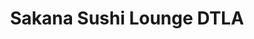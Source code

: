 ---
layout: place
title: "Sakana Sushi Lounge DTLA"
permalink: /california/los-angeles/sakana-sushi-lounge-dtla.html
stateAbbr: CA
stateName: California
cityName: Los Angeles
place_id: ChIJt2HpD8rHwoARfrY2malhAEY
photos:
  - name: >-
      places/ChIJt2HpD8rHwoARfrY2malhAEY/photos/AeeoHcI1a2kIEFPiI_vZNlSntTO4uARfpa02p7RAMs-nwmReSoMJbSUWd1pA6p82UmjuMwb2DyC0dnMqUcbFjYsLNTfw6MhQceLuoTRbIOVPTqNTPr-E4tVSzLRcuvGEr38MQm-YIAoIl8yQHpfLT9qIhVi-6UwDMbo-GzyvV4a4YQz7GQUEzBJ9IB6ctrvvHSIAL13CCgignkNtQr1FGXb0lQuV-t_WJdzR4aGgKeqi44RYNq6oViZP9BbJTHSzxwikVUruPy6GqTNouxZG4_bLHzGTRZwQN_kwC6CPoht9lUdxyA
    widthPx: 1613
    heightPx: 1075
    authorAttributions:
      - displayName: Sakana Sushi Lounge DTLA
        uri: https://maps.google.com/maps/contrib/108658197163158789113
        photoUri: >-
          https://lh3.googleusercontent.com/a-/ALV-UjXw0nFN8S2vNhJKFdmMQzjWLaO0y8d2XZ0027Rv6mYbBcufZapB=s100-p-k-no-mo
    flagContentUri: >-
      https://www.google.com/local/imagery/report/?cb_client=maps_api_places.places_api&image_key=!1e10!2sAF1QipPKPYVsc8JsdFDik5v5TgcvUy4tlu-DLcHguhsG&hl=en-US
    googleMapsUri: >-
      https://www.google.com/maps/place//data=!3m4!1e2!3m2!1sAF1QipPKPYVsc8JsdFDik5v5TgcvUy4tlu-DLcHguhsG!2e10!4m2!3m1!1s0x80c2c7ca0fe961b7:0x460061a99936b67e
  - name: >-
      places/ChIJt2HpD8rHwoARfrY2malhAEY/photos/AeeoHcIMSSEzE1X4cxIKzfQJjkcHLHBcu9qp-kCSRIfyEEgenfEy0ngOHu9DFojcmXqC195TWG0SQFssS1GfoGVhzFEdUe5eUV65p4NDlQqchcQSzsTT0O-8pyjR8VxZZrnpY_dQ9bYWadrk4Rkzk9EyPNgp8jRpzk90IBcGzU6aPn9_1LqPFYJ5DpkF06zFEttwsZXcNPChd1vHuDFUd_M_lMsIG9LQeMOASxU4KpiIehZnAmrzmMkhLYgsOoh5bEsnDAoYPJVoMQycXa4HXfWX2euvxg3S1BmyZPP4Aol82tQQXw
    widthPx: 1368
    heightPx: 2048
    authorAttributions:
      - displayName: Sakana Sushi Lounge DTLA
        uri: https://maps.google.com/maps/contrib/108658197163158789113
        photoUri: >-
          https://lh3.googleusercontent.com/a-/ALV-UjXw0nFN8S2vNhJKFdmMQzjWLaO0y8d2XZ0027Rv6mYbBcufZapB=s100-p-k-no-mo
    flagContentUri: >-
      https://www.google.com/local/imagery/report/?cb_client=maps_api_places.places_api&image_key=!1e10!2sAF1QipN_iKZzEo7zmkG6ACc03VyKmFPWndbH3a6LCD9k&hl=en-US
    googleMapsUri: >-
      https://www.google.com/maps/place//data=!3m4!1e2!3m2!1sAF1QipN_iKZzEo7zmkG6ACc03VyKmFPWndbH3a6LCD9k!2e10!4m2!3m1!1s0x80c2c7ca0fe961b7:0x460061a99936b67e
  - name: >-
      places/ChIJt2HpD8rHwoARfrY2malhAEY/photos/AeeoHcKYcRjA3HGRq2wdCc6AIlu5ZtgM7xMMSgGnF6gSI7GTwaXdbjCrgmgjz2LmjT71sUpdAbKoAs03Kt5tWt2Lt3lPq4gimL4o0zxU9kO8olI6O9JesL2EzjWSkOnM9UFDt0DyZrlMEGv5eRkKttmRIsiVd85Z73h2DQOjT-wvfTzGJomml6XJ5P8wrXFKBTXC5wnoK6DkdmtkxvGqIQzhwH-s3Tg4zExMDHOUWo94r4JW1cZTbjYS11TWVN10PGpUHU5hX4OJV4G8N9ky5t1HI4TlySpUDZ1OWHVBULXVd4qfyg
    widthPx: 4800
    heightPx: 3200
    authorAttributions:
      - displayName: Sakana Sushi Lounge DTLA
        uri: https://maps.google.com/maps/contrib/108658197163158789113
        photoUri: >-
          https://lh3.googleusercontent.com/a-/ALV-UjXw0nFN8S2vNhJKFdmMQzjWLaO0y8d2XZ0027Rv6mYbBcufZapB=s100-p-k-no-mo
    flagContentUri: >-
      https://www.google.com/local/imagery/report/?cb_client=maps_api_places.places_api&image_key=!1e10!2sAF1QipP-MHyRXhYLD_i-RTdBTd6AekP3w_cokQzNJayp&hl=en-US
    googleMapsUri: >-
      https://www.google.com/maps/place//data=!3m4!1e2!3m2!1sAF1QipP-MHyRXhYLD_i-RTdBTd6AekP3w_cokQzNJayp!2e10!4m2!3m1!1s0x80c2c7ca0fe961b7:0x460061a99936b67e
  - name: >-
      places/ChIJt2HpD8rHwoARfrY2malhAEY/photos/AeeoHcKTqxNXzCTYDOzM8RNeItmXQBUo-ct9yCte5oIG1z4ocBgJdHgjPBziHKi61vfaEvov8V7hMtEsxbCTmdq1I2zSkJyObXfFGj3pNF5x1h86oJrhmlsPL4cxA_H5_csNUdrqEP_o96NhNh4mzlfH73LzPnI5k1z0NQnYXOhz4LTX6F3TgkOAbDsF6e_p7NuT76kuPtC5e-HZteE36xGC_dD3p0JbbFdXvUfMaIqH6jzyiKTdm06PhE86Kt9DC8HpYglwC6_nUx99K22USpugEkSYvetS8YOQL3FHF4y0ZLzkTQ
    widthPx: 1368
    heightPx: 2048
    authorAttributions:
      - displayName: Sakana Sushi Lounge DTLA
        uri: https://maps.google.com/maps/contrib/108658197163158789113
        photoUri: >-
          https://lh3.googleusercontent.com/a-/ALV-UjXw0nFN8S2vNhJKFdmMQzjWLaO0y8d2XZ0027Rv6mYbBcufZapB=s100-p-k-no-mo
    flagContentUri: >-
      https://www.google.com/local/imagery/report/?cb_client=maps_api_places.places_api&image_key=!1e10!2sAF1QipPYcDKYK9rtbO4kZqMEXc00fo6TFNC4Q3GMCUUD&hl=en-US
    googleMapsUri: >-
      https://www.google.com/maps/place//data=!3m4!1e2!3m2!1sAF1QipPYcDKYK9rtbO4kZqMEXc00fo6TFNC4Q3GMCUUD!2e10!4m2!3m1!1s0x80c2c7ca0fe961b7:0x460061a99936b67e
  - name: >-
      places/ChIJt2HpD8rHwoARfrY2malhAEY/photos/AeeoHcI9QY9fDdxqcUB00u6E6mMwYFDcnfs6WMfg_1R6wm1yLPi_GJYBzbRLB30QTtjDAv1LAKmPGBW2asX1I7B8k5upGJfIuWDSz_DAELKXrJXGc8zifnAGayTKSJ-0bDWDAT5AYIMG4OMiKMVAPuC-nHuFvVqRo4kuZqvRkekwFrn-qvNDLu44Gv5inmP3sllaSNw2yQ0082GS0myk01XrsBMMMhCMO1_r23XISH5iy1nAaKswctAqE68l06W9pM9-1jkmqT2dqAMvgIPC_k9pE8wQYoUPbvlMEcwR_yFTsmgw3Q
    widthPx: 1368
    heightPx: 2048
    authorAttributions:
      - displayName: Sakana Sushi Lounge DTLA
        uri: https://maps.google.com/maps/contrib/108658197163158789113
        photoUri: >-
          https://lh3.googleusercontent.com/a-/ALV-UjXw0nFN8S2vNhJKFdmMQzjWLaO0y8d2XZ0027Rv6mYbBcufZapB=s100-p-k-no-mo
    flagContentUri: >-
      https://www.google.com/local/imagery/report/?cb_client=maps_api_places.places_api&image_key=!1e10!2sAF1QipOgKYpt74mgvVgxg2SnDWMbDKjbXlal4Nqpu8FU&hl=en-US
    googleMapsUri: >-
      https://www.google.com/maps/place//data=!3m4!1e2!3m2!1sAF1QipOgKYpt74mgvVgxg2SnDWMbDKjbXlal4Nqpu8FU!2e10!4m2!3m1!1s0x80c2c7ca0fe961b7:0x460061a99936b67e
  - name: >-
      places/ChIJt2HpD8rHwoARfrY2malhAEY/photos/AeeoHcLqfSk70loyrCDTTr7jJRrzbXWnQmuCTZbjVHQgQy7VZQ4QnZaaGTU5yS4BO6rTwPM5k8WxC8IfQyXkKHo27RKZELcwetemqwZ7rYDi6BSqvtP2obBO598_bhkPfBDi2H-aK-pSzr4jTt8WNLCCESAHz_SMM9eqzAumbRbIxO2-faaZbc0a5x5XZviHnbKXnRupgtEfPkj0VkGDVxz_4UclW2c1bzPw_A6s4OMj9Exts08riaq7eWJYDdFP9l1d48DBel8MHBz7w09ErBh5EKfNz3fBWKfxaa3TO0_sPicAIw
    widthPx: 1200
    heightPx: 1200
    authorAttributions:
      - displayName: Sakana Sushi Lounge DTLA
        uri: https://maps.google.com/maps/contrib/108658197163158789113
        photoUri: >-
          https://lh3.googleusercontent.com/a-/ALV-UjXw0nFN8S2vNhJKFdmMQzjWLaO0y8d2XZ0027Rv6mYbBcufZapB=s100-p-k-no-mo
    flagContentUri: >-
      https://www.google.com/local/imagery/report/?cb_client=maps_api_places.places_api&image_key=!1e10!2sAF1QipOHgD0mddv1fNyTuvPAVH2gQatlN5-gUwdNrdYy&hl=en-US
    googleMapsUri: >-
      https://www.google.com/maps/place//data=!3m4!1e2!3m2!1sAF1QipOHgD0mddv1fNyTuvPAVH2gQatlN5-gUwdNrdYy!2e10!4m2!3m1!1s0x80c2c7ca0fe961b7:0x460061a99936b67e
  - name: >-
      places/ChIJt2HpD8rHwoARfrY2malhAEY/photos/AeeoHcLT2wU_F4G5hVr44ScDHPZuJ3xk_VmRxIaXWu_bAUV9t5gTrFwSakdKgTCtPxGJ3DGNcF2VjgUYDod7r5yG7vvGanbcX0Fpfuf0L9wgV2l3i-T_J-XowhX43S7za6s_yCR4nzV2ebfOdOGpQy1nhmtVqi-ooKmpd065fMxIT6PP1qE4AX8vsldxec_MMEz2s0CMf6eK4RxydWScMK9G6oiWDgZL4kTHAdKsLJkiG4Tb-yXLBKgB4B78RCpgUzmSlYah8BL2cZ2L-aKrHS4o1SPuoqp3mdVns8iJT0kjQKn_2T0pSz_xxleWVbv9280ZcdBiazQ6fAUs7dJnBlJDYzvH_XiV8dQk0A6jmOooayNhYmIRTLuwh8Aj1NmAI-e7gfUfxp3v8zbqODa6wMBxGPm0uBx5C916cU4nYzgLdrtOdA
    widthPx: 3024
    heightPx: 4032
    authorAttributions:
      - displayName: Vee Dinh
        uri: https://maps.google.com/maps/contrib/102769973160996305254
        photoUri: >-
          https://lh3.googleusercontent.com/a-/ALV-UjXwF3OoGslZCttZe-bAy7zE3chDya14TLcsi4JRpl_1JNWTAfejbQ=s100-p-k-no-mo
    flagContentUri: >-
      https://www.google.com/local/imagery/report/?cb_client=maps_api_places.places_api&image_key=!1e10!2sCIHM0ogKEICAgIDHl4-lcQ&hl=en-US
    googleMapsUri: >-
      https://www.google.com/maps/place//data=!3m4!1e2!3m2!1sCIHM0ogKEICAgIDHl4-lcQ!2e10!4m2!3m1!1s0x80c2c7ca0fe961b7:0x460061a99936b67e
  - name: >-
      places/ChIJt2HpD8rHwoARfrY2malhAEY/photos/AeeoHcJi0JU_A2U4fNNMaT3KgcNJP3hmliR8fKxQjw7xjCpOHey8qa7RHSbDi0OD5Z6P-adB8MI5IoNgTuT1Hg9_1TlEJpWDdX4PUxio3MAGNKlyPpclSdWw41YVpxvNn2m6Nth6IuEH8LtpXT1VhsH8i5LTG7PATSl_GdQJECsRGwWRwLx-YoPh2Mfj87No-SLfRAjC0DI4sQW4VdG1GR9XvGntQf3zntMzcz4Y0C3Ixxv8NsCVn51hBawDIiGI_i6R2wSgNKUNRE8aZ6QD6N7j5IxLC7avU-Xw-_0mBaZ6ExRt2pw3HsKFYeu5D8KfwIB4V-CAm9_nTVECdPZTTiEFy_2eUHYaT-6ErNs3Vgi1VEJ_q_PW_ad6jiwz1z0QyK2iN7YaU_SsrBOCW8TJu6TojHji09L4mZjsXyslvpUR43m7HA
    widthPx: 3024
    heightPx: 4032
    authorAttributions:
      - displayName: Vee Dinh
        uri: https://maps.google.com/maps/contrib/102769973160996305254
        photoUri: >-
          https://lh3.googleusercontent.com/a-/ALV-UjXwF3OoGslZCttZe-bAy7zE3chDya14TLcsi4JRpl_1JNWTAfejbQ=s100-p-k-no-mo
    flagContentUri: >-
      https://www.google.com/local/imagery/report/?cb_client=maps_api_places.places_api&image_key=!1e10!2sCIHM0ogKEICAgIDHl4-lEQ&hl=en-US
    googleMapsUri: >-
      https://www.google.com/maps/place//data=!3m4!1e2!3m2!1sCIHM0ogKEICAgIDHl4-lEQ!2e10!4m2!3m1!1s0x80c2c7ca0fe961b7:0x460061a99936b67e
  - name: >-
      places/ChIJt2HpD8rHwoARfrY2malhAEY/photos/AeeoHcJaPtr6kKUeU4mxnFlYLCl2kFZ6kJ1WQvFaqIFZbenWKaUN17QfXFx-1VmF3yfvcsBiYraEuqmlpAB5H2vsMIoEDQFyNWLAGhoQnPNKMN56K76I9v9dAc4A2D2GjQ_RLmq3Gj-faHmm61XRPdhq1J4iOnoyAAXHLV_kOzvkSSB4V3iTP65flYCHLBhwRIcWLtFs2EhP-We7O8R1HwB12bCADw8CvpsdqZ359xrzRKn1O__SYzWNfZY5SbdhnGP3fW0ys-JUMQo9EHpjSm7IZLLzLfLhQRN7lynA5GyC8lJgxp59B8qjVF5bmzNT_2x4ntYe6Fhz3TUgK9C3reQMEmPwCt4tpKalVFjr6q1dEyE7473CRB6yoTOqEuP6dzQYKOEqaM-79Kz6AXjDwqglmOMT2a5eFJZ2bB7SNDtypZ1_Yw
    widthPx: 4032
    heightPx: 3024
    authorAttributions:
      - displayName: Kevin B
        uri: https://maps.google.com/maps/contrib/115756690338949864967
        photoUri: >-
          https://lh3.googleusercontent.com/a-/ALV-UjVch9XL6mq_YsxhGpJ6QbuZVtujG9TaDA3PiUf8_lSJAn0HRAeO=s100-p-k-no-mo
    flagContentUri: >-
      https://www.google.com/local/imagery/report/?cb_client=maps_api_places.places_api&image_key=!1e10!2sCIHM0ogKEICAgIDjz-OSIw&hl=en-US
    googleMapsUri: >-
      https://www.google.com/maps/place//data=!3m4!1e2!3m2!1sCIHM0ogKEICAgIDjz-OSIw!2e10!4m2!3m1!1s0x80c2c7ca0fe961b7:0x460061a99936b67e
  - name: >-
      places/ChIJt2HpD8rHwoARfrY2malhAEY/photos/AeeoHcKSkaJiEP_E8_i1-nKedMLmcv-kvkhOhFyXyHcliAswDlychvcRTW7VOFyGjSuOxzifFJl5impNKABTDg82HM1u1x-peZZ7Sc0bA_yZ2k8bbqAMN7vEd8mlS_xM5e0-nmg2_D-dmgXi3pur4jA0s9-T0flo--JkH-hDqH10gxlQCTtWwuzk4mGTw1JH9WqjmpVeT5oHBH_UxHDKbhlq2FLoQXKD0TlDaWiAD5vs084gF-Wwa8JwjCLAiMklhQJeec9ENMIjQDjlRiPkXqG_b3bDh1_Regr4qd0JwujoZu_0DzvSTewE-o3UY49wvYlaXwsR2z8xXxOaxfJNAvaVvtKJotNJplJk8OCjB1sV5SA3XTmzh2BR2uO_2r8mjBycUMbSqkrTIjP81pXzE_hrIrRLmcpBVCQQSW3b8ZVMA7hqBA
    widthPx: 4800
    heightPx: 3200
    authorAttributions:
      - displayName: Jino Im
        uri: https://maps.google.com/maps/contrib/111145520499838804833
        photoUri: >-
          https://lh3.googleusercontent.com/a-/ALV-UjUPJaQaDqGR3YTeHP2ODnzXvSb6hEr9S0rCHfLqUy8ZGlhbKPEy=s100-p-k-no-mo
    flagContentUri: >-
      https://www.google.com/local/imagery/report/?cb_client=maps_api_places.places_api&image_key=!1e10!2sCIHM0ogKEICAgID9q6nGBw&hl=en-US
    googleMapsUri: >-
      https://www.google.com/maps/place//data=!3m4!1e2!3m2!1sCIHM0ogKEICAgID9q6nGBw!2e10!4m2!3m1!1s0x80c2c7ca0fe961b7:0x460061a99936b67e
address: 321 W 9th St, Los Angeles, CA 90015, USA
street: 321 W 9th St
city: Los Angeles
state: CA
zip: '90015'
country: USA
neighborhood: Downtown Los Angeles
latitude: '34.043622'
longitude: '-118.257658'
accessibility_options:
  wheelchairAccessibleParking: true
  wheelchairAccessibleEntrance: true
  wheelchairAccessibleRestroom: true
  wheelchairAccessibleSeating: true
business_status: OPERATIONAL
name: Sakana Sushi Lounge DTLA
google_maps_links:
  directionsUri: >-
    https://www.google.com/maps/dir//''/data=!4m7!4m6!1m1!4e2!1m2!1m1!1s0x80c2c7ca0fe961b7:0x460061a99936b67e!3e0
  placeUri: https://maps.google.com/?cid=5044138963702822526
  writeAReviewUri: >-
    https://www.google.com/maps/place//data=!4m3!3m2!1s0x80c2c7ca0fe961b7:0x460061a99936b67e!12e1
  reviewsUri: >-
    https://www.google.com/maps/place//data=!4m4!3m3!1s0x80c2c7ca0fe961b7:0x460061a99936b67e!9m1!1b1
  photosUri: >-
    https://www.google.com/maps/place//data=!4m3!3m2!1s0x80c2c7ca0fe961b7:0x460061a99936b67e!10e5
primary_type: Japanese Restaurant
opening_hours:
  regular: null
  current: null
secondary_opening_hours:
  regular:
    weekdayDescriptions: null
    type: null
  current:
    weekdayDescriptions: null
    type: null
phone: null
price_level: null
price_range: null
rating: null
rating_count: 0
website: null
description: null
reviews: null
parking_options: null
payment_options: null
allow_dogs: null
curbside_pickup: null
delivery: null
dine_in: null
good_for_children: null
good_for_groups: null
good_for_sports: null
live_music: null
menu_for_children: null
outdoor_seating: null
reservable: null
restroom: null
serves_beer: null
serves_breakfast: null
serves_brunch: null
serves_cocktails: null
serves_coffee: null
serves_dinner: null
serves_dessert: null
serves_lunch: null
serves_vegetarian_food: null
serves_wine: null
takeout: null
slug: Sakana-Sushi-Lounge-DTLA

---